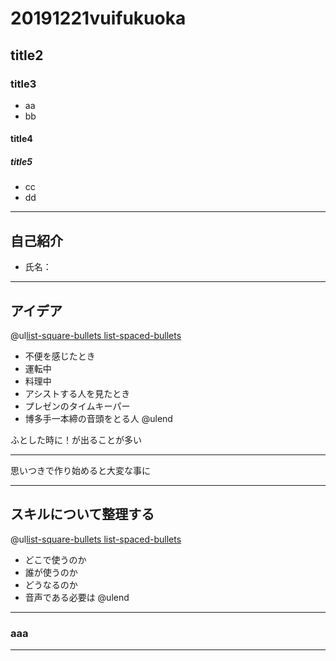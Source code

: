 # 20191221vuifukuoka
## title2
### title3
- aa
 - bb
#### title4
##### title5
- cc
 - dd

---

## 自己紹介
- 氏名：


---

## アイデア

@ul[list-square-bullets list-spaced-bullets](false)
- 不便を感じたとき
 - 運転中
 - 料理中
- アシストする人を見たとき
 - プレゼンのタイムキーパー
 - 博多手一本締の音頭をとる人
@ulend

ふとした時に！が出ることが多い
 
---

思いつきで作り始めると大変な事に

---

## スキルについて整理する

@ul[list-square-bullets list-spaced-bullets](false)
- どこで使うのか
- 誰が使うのか
- どうなるのか
- 音声である必要は
@ulend
---

### aaa

---
